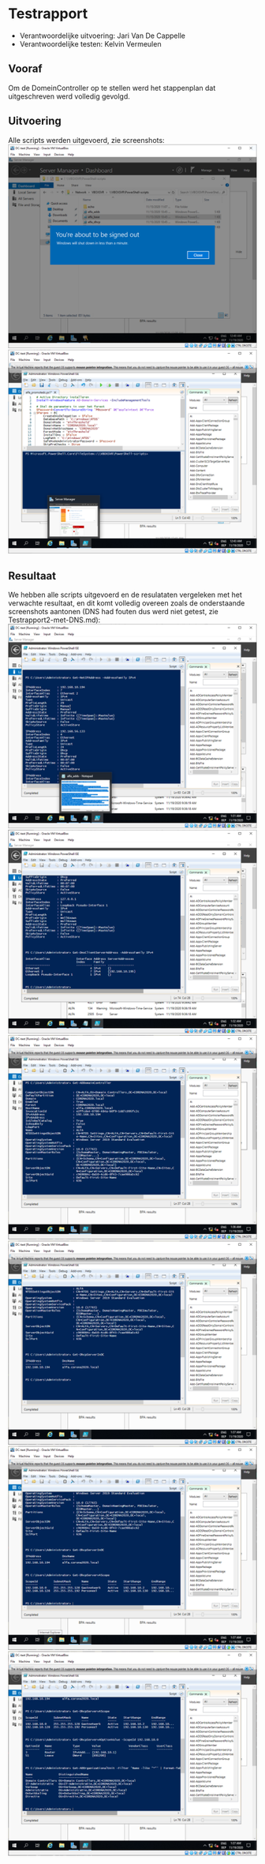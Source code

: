 # Testrapport

* Verantwoordelijke uitvoering: Jari Van De Cappelle
* Verantwoordelijke testen: Kelvin Vermeulen


## Vooraf

Om de DomeinController op te stellen werd het stappenplan dat uitgeschreven werd volledig gevolgd.


## Uitvoering

Alle scripts werden uitgevoerd, zie screenshots:
![Script](images/na-script-1.PNG)
![Script](images/script-2-start.PNG)



## Resultaat

We hebben alle scripts uitgevoerd en de resulataten vergeleken met het verwachte resultaat, en dit komt volledig overeen zoals de onderstaande screenshots aantonen (DNS had fouten dus werd niet getest, zie Testrapport2-met-DNS.md):
![Script](images/test1.PNG)
![Script](images/test2.PNG)
![Script](images/test3.PNG)
![Script](images/test4.PNG)
![Script](images/test5.PNG)
![Script](images/test6.PNG)
